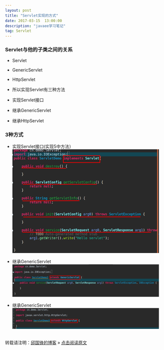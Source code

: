 ```yaml
---
layout: post
title: "Servlet实现的方式"
date: 2017-03-15  13:00:00
description: "javaee学习笔记"
tag: Servlet
---
```

### Servlet与他的子类之间的关系
* Servlet
* GenericServlet
* HttpServlet

* 所以实现Servlet有三种方法
* 实现Servlet接口
* 继承GenericServlet
* 继承HttpServlet

### 3种方式
* 实现Servlet接口(实现5中方法）
![图片](/assets/active_images/javaweb/servlet/servlet10.png)

* 继承GenericServlet
![图片](/assets/active_images/javaweb/servlet/servlet11.png)

* 继承GenericServlet
![图片](/assets/active_images/javaweb/servlet/servlet12.png)

<br />转载请注明：[邱国锋的博客](http://qiuguofeng.com) » [点击阅读原文](http://qiuguofeng.com/2017/03/Servlet实现的方式/)
